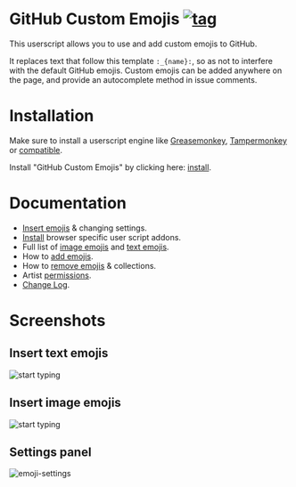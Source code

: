 # GitHub Custom Emojis [![tag](https://img.shields.io/github/tag/StylishThemes/GitHub-Custom-Emojis.svg)](https://github.com/StylishThemes/GitHub-Custom-Emojis/tags)

This userscript allows you to use and add custom emojis to GitHub.

It replaces text that follow this template `:_{name}:`, so as not to interfere with the default GitHub emojis. Custom emojis can be added anywhere on the page, and provide an autocomplete method in issue comments.

# Installation

Make sure to install a userscript engine like [Greasemonkey](https://addons.mozilla.org/en-US/firefox/addon/greasemonkey/), [Tampermonkey](https://chrome.google.com/webstore/detail/tampermonkey/dhdgffkkebhmkfjojejmpbldmpobfkfo) or [compatible](https://github.com/StylishThemes/GitHub-Custom-Emojis/wiki/Install).

Install "GitHub Custom Emojis" by clicking here: [install](https://raw.githubusercontent.com/StylishThemes/GitHub-Custom-Emojis/master/github-custom-emojis.user.js).

# Documentation

* [Insert emojis](https://github.com/StylishThemes/GitHub-Custom-Emojis/wiki) & changing settings.
* [Install](https://github.com/StylishThemes/GitHub-Custom-Emojis/wiki/Install) browser specific user script addons.
* Full list of [image emojis](https://github.com/StylishThemes/GitHub-Custom-Emojis/wiki/Emojis-image) and [text emojis](https://github.com/StylishThemes/GitHub-Custom-Emojis/wiki/Emojis-text).
* How to [add emojis](https://github.com/StylishThemes/GitHub-Custom-Emojis/wiki/Add-Emojis).
* How to [remove emojis](https://github.com/StylishThemes/GitHub-Custom-Emojis/wiki/Remove-Emojis) & collections.
* Artist [permissions](https://github.com/StylishThemes/GitHub-Custom-Emojis/wiki/Permissions).
* [Change Log](https://github.com/StylishThemes/GitHub-Custom-Emojis/wiki/Log).

# Screenshots

## Insert text emojis

![start typing](https://cloud.githubusercontent.com/assets/136959/13732283/1c30c08e-e94d-11e5-9cd0-94bfea349071.gif)

## Insert image emojis

![start typing](https://cloud.githubusercontent.com/assets/136959/13545878/262057ba-e260-11e5-864c-377d63f2065a.gif)

## Settings panel

![emoji-settings](https://cloud.githubusercontent.com/assets/136959/13548428/ca089004-e2b5-11e5-8718-61343908bf15.png)
